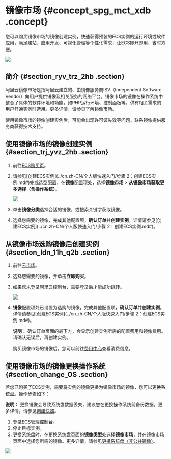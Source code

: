 # 镜像市场 {#concept_spg_mct_xdb .concept}

您可以购买镜像市场的镜像创建实例，快速获得预装的ECS实例的运行环境或软件应用，满足建站、应用开发、可视化管理等个性化需求，让ECS即开即用，省时方便。

![](http://static-aliyun-doc.oss-cn-hangzhou.aliyuncs.com/assets/img/9711/15592818874649_zh-CN.png)

## 简介 {#section_ryv_trz_2hb .section}

阿里云镜像市场是指阿里云建立的、由镜像服务商ISV（Independent Software Vendor）向用户提供镜像及相关服务的网络平台。镜像市场的镜像在操作系统中整合了具体的软件环境和功能，如PHP运行环境、控制面板等，供有相关需求的用户开通实例时选用。更多详情，请参见[了解镜像市场](https://help.aliyun.com/knowledge_detail/41987.html)。

使用镜像市场的镜像创建实例后，可能会出现许可证失效等问题，联系镜像提供服务商获得技术支持。

## 使用镜像市场的镜像创建实例 {#section_trj_yvz_2hb .section}

1.  前往[ECS购买页](https://ecs-buy.aliyun.com/)。
2.  请参见[创建ECS实例](../cn.zh-CN/个人版快速入门/步骤 2：创建ECS实例.md#)完成选型配置，在**镜像**配置项处，选择**镜像市场** \> **从镜像市场获取更多选择（含操作系统）**。

    ![](http://static-aliyun-doc.oss-cn-hangzhou.aliyuncs.com/assets/img/9711/155928188732602_zh-CN.png)

3.  单击**镜像分类**选择合适的镜像，或搜索关键字获取镜像。
4.  选择您需要的镜像，完成其他配置项，**确认订单**并**创建实例**。详情请参见[创建ECS实例](../cn.zh-CN/个人版快速入门/步骤 2：创建ECS实例.md#)。

## 从镜像市场选购镜像后创建实例 {#section_ldn_11h_q2b .section}

1.  前往[云市场](https://market.aliyun.com/products/)。
2.  选择您需要的镜像，并单击**立即购买**。
3.  如果您未登录阿里云控制台，需要登录后才能成功跳转。

    ![](http://static-aliyun-doc.oss-cn-hangzhou.aliyuncs.com/assets/img/9711/15592818884653_zh-CN.png)

4.  **镜像**配置项处已设置为选购的镜像，完成其他配置项，**确认订单**并**创建实例**。详情请参见[创建ECS实例](../cn.zh-CN/个人版快速入门/步骤 2：创建ECS实例.md#)。

    **说明：** 确认订单页面的最下方，会显示创建实例所需的配置费用和镜像费用。请确认无误后，再创建实例。

    购买镜像市场的镜像后，您可以前往[费用中心](https://expense.console.aliyun.com/)查看消费信息。


## 使用镜像市场的镜像更换操作系统 {#section_change_OS .section}

若您已购买了ECS实例，需要将实例的镜像更换为镜像市场的镜像，您可以更换系统盘。操作步骤如下：

**说明：** 更换镜像会导致系统盘数据丢失，建议您在更换操作系统前备份数据。更多详情，请参见[创建快照](cn.zh-CN/快照/使用快照/创建快照.md#)。

1.  登录[ECS管理控制台](https://ecs.console.aliyun.com/)。
2.  停止目标实例。
3.  更换系统盘时，在更换系统盘页面的**镜像类型**处选择**镜像市场**，并在镜像市场页面中选择您所需的镜像。更多详情，请参见[更换系统盘（非公共镜像）](cn.zh-CN/块存储/云盘/更换系统盘/更换系统盘（非公共镜像）.md#)。

![](http://static-aliyun-doc.oss-cn-hangzhou.aliyuncs.com/assets/img/9711/15592818884654_zh-CN.png)

